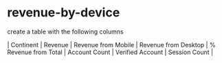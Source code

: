 # revenue-by-device
create a table with the following columns  

| Continent | Revenue | Revenue from Mobile | Revenue from Desktop | % Revenue from Total | Account Count | Verified Account | Session Count |


